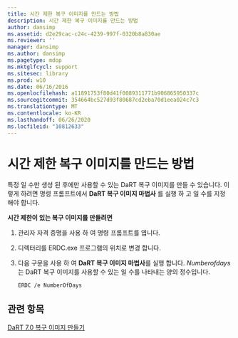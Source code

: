 ```yaml
---
title: 시간 제한 복구 이미지를 만드는 방법
description: 시간 제한 복구 이미지를 만드는 방법
author: dansimp
ms.assetid: d2e29cac-c24c-4239-997f-0320b8a830ae
ms.reviewer: ''
manager: dansimp
ms.author: dansimp
ms.pagetype: mdop
ms.mktglfcycl: support
ms.sitesec: library
ms.prod: w10
ms.date: 06/16/2016
ms.openlocfilehash: a11891753f80d41f0089311771b906865950337c
ms.sourcegitcommit: 354664bc527d93f80687cd2eba70d1eea024c7c3
ms.translationtype: MT
ms.contentlocale: ko-KR
ms.lasthandoff: 06/26/2020
ms.locfileid: "10812633"
---
```

# 시간 제한 복구 이미지를 만드는 방법


특정 일 수만 생성 된 후에만 사용할 수 있는 DaRT 복구 이미지를 만들 수 있습니다. 이렇게 하려면 명령 프롬프트에서 **DaRT 복구 이미지 마법사** 를 실행 하 고 일 수를 지정 해야 합니다.

**시간 제한이 있는 복구 이미지를 만들려면**

1.  관리자 자격 증명을 사용 하 여 명령 프롬프트를 엽니다.

2.  디렉터리를 ERDC.exe 프로그램의 위치로 변경 합니다.

3.  다음 구문을 사용 하 여 **DaRT 복구 이미지 마법사**를 실행 합니다. *Numberofdays* 는 DaRT 복구 이미지를 사용할 수 있는 일 수를 나타내는 양의 정수입니다.

    ``` syntax
    ERDC /e NumberOfDays
    ```

## 관련 항목


[DaRT 7.0 복구 이미지 만들기](creating-the-dart-70-recovery-image-dart-7.md)

 

 





